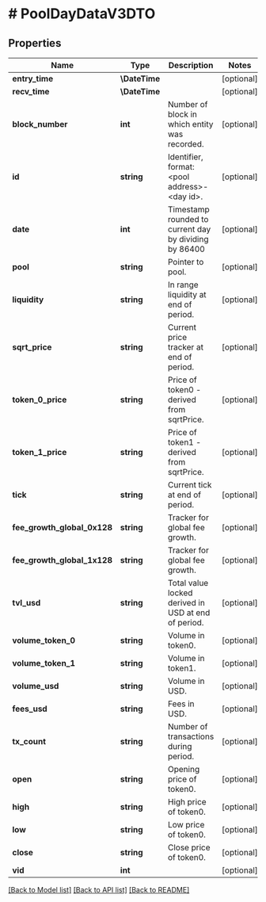 # # PoolDayDataV3DTO

## Properties

Name | Type | Description | Notes
------------ | ------------- | ------------- | -------------
**entry_time** | **\DateTime** |  | [optional]
**recv_time** | **\DateTime** |  | [optional]
**block_number** | **int** | Number of block in which entity was recorded. | [optional]
**id** | **string** | Identifier, format: &lt;pool address&gt;-&lt;day id&gt;. | [optional]
**date** | **int** | Timestamp rounded to current day by dividing by 86400 | [optional]
**pool** | **string** | Pointer to pool. | [optional]
**liquidity** | **string** | In range liquidity at end of period. | [optional]
**sqrt_price** | **string** | Current price tracker at end of period. | [optional]
**token_0_price** | **string** | Price of token0 - derived from sqrtPrice. | [optional]
**token_1_price** | **string** | Price of token1 - derived from sqrtPrice. | [optional]
**tick** | **string** | Current tick at end of period. | [optional]
**fee_growth_global_0x128** | **string** | Tracker for global fee growth. | [optional]
**fee_growth_global_1x128** | **string** | Tracker for global fee growth. | [optional]
**tvl_usd** | **string** | Total value locked derived in USD at end of period. | [optional]
**volume_token_0** | **string** | Volume in token0. | [optional]
**volume_token_1** | **string** | Volume in token1. | [optional]
**volume_usd** | **string** | Volume in USD. | [optional]
**fees_usd** | **string** | Fees in USD. | [optional]
**tx_count** | **string** | Number of transactions during period. | [optional]
**open** | **string** | Opening price of token0. | [optional]
**high** | **string** | High price of token0. | [optional]
**low** | **string** | Low price of token0. | [optional]
**close** | **string** | Close price of token0. | [optional]
**vid** | **int** |  | [optional]

[[Back to Model list]](../../README.md#models) [[Back to API list]](../../README.md#endpoints) [[Back to README]](../../README.md)
